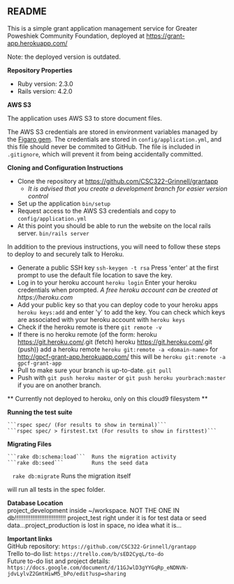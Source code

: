 ## README ##

This is a simple grant application management service for Greater Poweshiek Community Foundation, deployed at
https://grant-app.herokuapp.com/

Note: the deployed version is outdated. 

**Repository Properties**

- Ruby version: 2.3.0
- Rails version: 4.2.0

**AWS S3**

The application uses AWS S3 to store document files.

The AWS S3 credentials are stored in environment variables managed by the [Figaro gem](https://github.com/laserlemon/figaro). The credentials are stored in `config/application.yml`, and this file should never be commited to GitHub. The file is included in `.gitignore`, which will prevent it from being accidentally committed.

**Cloning and Configuration Instructions**
- Clone the repository at https://github.com/CSC322-Grinnell/grantapp
    - _It is advised that you create a development branch for easier version control_
- Set up the application
    ``` bin/setup ```
- Request access to the AWS S3 credentials and copy to `config/application.yml`
- At this point you should be able to run the website on the local rails server.
    ``` bin/rails server ```


In addition to the previous instructions, you will need to follow these steps to deploy to and securely talk to Heroku.
- Generate a public SSH key
    ``` ssh-keygen -t rsa ```
    Press 'enter' at the first prompt to use the default file location to save the key.
- Log in to your heroku account
    ``` heroku login ```
    Enter your heroku credentials when prompted.
    _A free heroku account can be created at https://heroku.com_
- Add your public key so that you can deploy code to your heroku apps
    ``` heroku keys:add ```
    and enter 'y' to add the key.
    You can check which keys are associated with your heroku account with
        ``` heroku keys ```
- Check if the heroku remote is there
    ``` git remote -v ```
- If there is no heroku remote (of the form:
                heroku  https://git.heroku.com/<heroku-name>.git (fetch)
                heroku  https://git.heroku.com/<heroku-name>.git (push))
        add a heroku remote
        ``` heroku git:remote -a <domain-name> ```
        for http://gpcf-grant-app.herokuapp.com/ this will be
        ``` heroku git:remote -a gpcf-grant-app ```
- Pull to make sure your branch is up-to-date.
    ``` git pull ```
- Push with
    ``` git push heroku master ```
    or
    ``` git push heroku yourbrach:master ```
    if you are on another branch.

** Currently not deployed to heroku, only on this cloud9 filesystem **

**Running the test suite**  
    
    ```rspec spec/ (For results to show in terminal)```  
    ```rspec spec/ > firstest.txt (For results to show in firsttest)```

**Migrating Files**  
    
    ```rake db:schema:load```  Runs the migration activity 
    ```rake db:seed```         Runs the seed data 
    ```rake db:migrate```      Runs the migration itself  
    
will run all tests in the spec folder.


**Database Location**  
    project_development inside ~/workspace. 
    NOT THE ONE IN db!!!!!!!!!!!!!!!!!!!!!!!!!!!!!
    project_test right under it is for test data or seed data...project_production is lost in space, no idea what it is...

    
**Important links**  
    GitHub repository: ```https://github.com/CSC322-Grinnell/grantapp```  
    Trello to-do list: ```https://trello.com/b/sED2CyqL/to-do```  
    Future to-do list and project details: ```https://docs.google.com/document/d/11GJwlD3gYYGqRp_eNDNVN-jdvLylvZ2GmtHiwM5_bPo/edit?usp=sharing```
